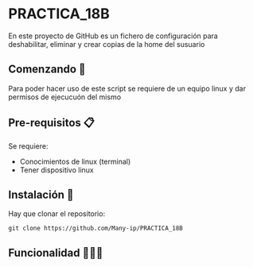 # PRACTICA_18B
En este proyecto de GitHub es un fichero de configuración para deshabilitar, eliminar y crear copias de la home del susuario

## Comenzando 🚀
Para poder hacer uso de este script se requiere de un equipo linux y dar permisos de ejecucuón del mismo

## Pre-requisitos 📋
Se requiere:
* Conocimientos de linux (terminal)
* Tener dispositivo linux

## Instalación 🔧

Hay que clonar el repositorio:

```
git clone https://github.com/Many-ip/PRACTICA_18B
```
## Funcionalidad 👨🏽‍💻
